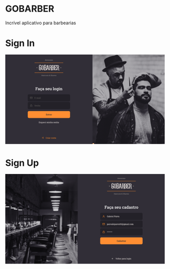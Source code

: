 # GOBARBER
Incrível aplicativo para barbearias

# Sign In
![Login](./frontend/src/assets/login.png)
# Sign Up
![Cadastro](./frontend/src/assets/cadastro.png)
